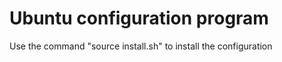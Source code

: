 Ubuntu configuration program
============================

Use the command "source install.sh" to install the configuration